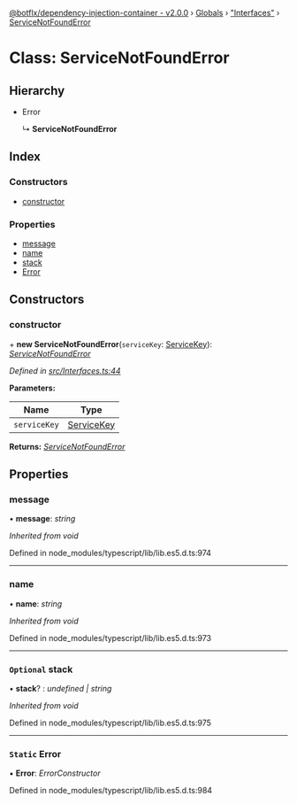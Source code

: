 [@botflx/dependency-injection-container - v2.0.0](../README.md) › [Globals](../globals.md) › ["Interfaces"](../modules/_interfaces_.md) › [ServiceNotFoundError](_interfaces_.servicenotfounderror.md)

# Class: ServiceNotFoundError

## Hierarchy

* Error

  ↳ **ServiceNotFoundError**

## Index

### Constructors

* [constructor](_interfaces_.servicenotfounderror.md#constructor)

### Properties

* [message](_interfaces_.servicenotfounderror.md#message)
* [name](_interfaces_.servicenotfounderror.md#name)
* [stack](_interfaces_.servicenotfounderror.md#optional-stack)
* [Error](_interfaces_.servicenotfounderror.md#static-error)

## Constructors

###  constructor

\+ **new ServiceNotFoundError**(`serviceKey`: [ServiceKey](../modules/_interfaces_.md#servicekey)): *[ServiceNotFoundError](_interfaces_.servicenotfounderror.md)*

*Defined in [src/Interfaces.ts:44](https://github.com/botflux/dependency-injection-container/blob/bd86576/packages/DIContainer/src/Interfaces.ts#L44)*

**Parameters:**

Name | Type |
------ | ------ |
`serviceKey` | [ServiceKey](../modules/_interfaces_.md#servicekey) |

**Returns:** *[ServiceNotFoundError](_interfaces_.servicenotfounderror.md)*

## Properties

###  message

• **message**: *string*

*Inherited from void*

Defined in node_modules/typescript/lib/lib.es5.d.ts:974

___

###  name

• **name**: *string*

*Inherited from void*

Defined in node_modules/typescript/lib/lib.es5.d.ts:973

___

### `Optional` stack

• **stack**? : *undefined | string*

*Inherited from void*

Defined in node_modules/typescript/lib/lib.es5.d.ts:975

___

### `Static` Error

▪ **Error**: *ErrorConstructor*

Defined in node_modules/typescript/lib/lib.es5.d.ts:984
